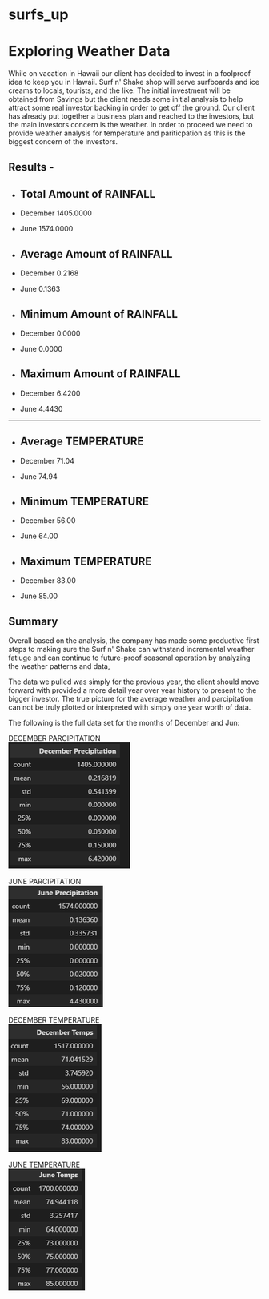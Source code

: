 # surfs_up
# Exploring Weather Data

While on vacation in Hawaii our client has decided to invest in a foolproof idea to keep you in Hawaii.  Surf n' Shake shop will serve surfboards and ice creams to locals, tourists, and the like.  The initial investment will be obtained from Savings but the client needs some initial analysis to help attract some real investor backing in order to get off the ground.  Our client has already put together a business plan and reached to the investors, but the main investors concern is the weather.  In order to proceed we need to provide weather analysis for temperature and pariticpation as this is the biggest concern of the investors.



## Results - 

- ## Total Amount of RAINFALL 
-   December        1405.0000
-   June            1574.0000

- ## Average Amount of RAINFALL
-   December        0.2168
-   June            0.1363

- ## Minimum Amount of RAINFALL 
-   December        0.0000
-   June            0.0000

- ## Maximum Amount of RAINFALL 
-   December        6.4200
-   June            4.4430
-------------------------------
  
- ## Average TEMPERATURE
-   December        71.04
-   June            74.94

- ## Minimum TEMPERATURE
-   December        56.00
-   June            64.00

- ## Maximum TEMPERATURE
-   December        83.00
-   June            85.00


## Summary

Overall based on the analysis, the company has made some productive first steps to making sure the Surf n' Shake can withstand incremental weather fatiuge and can continue to future-proof seasonal operation by analyzing the weather patterns and data,

The data we pulled was simply for the previous year, the client should move forward with provided a more detail year over year history to present to the bigger investor.  The true picture for the average weather and parcipitation can not be truly plotted or interpreted with simply one year worth of data.

The following is the full data set for the months of December and Jun:

DECEMBER PARCIPITATION <br/>
![dec_rain](https://github.com/Sacdees/surfs_up/blob/main/resources/dec_rain.png)

JUNE PARCIPITATION <br/>
![june_rain](https://github.com/Sacdees/surfs_up/blob/main/resources/june_rain.png)

DECEMBER TEMPERATURE<br/>
![dec_temp](https://github.com/Sacdees/surfs_up/blob/main/resources/dec_temp.png)

JUNE TEMPERATURE <br/>
![june_temp](https://github.com/Sacdees/surfs_up/blob/main/resources/june_temp.png)




